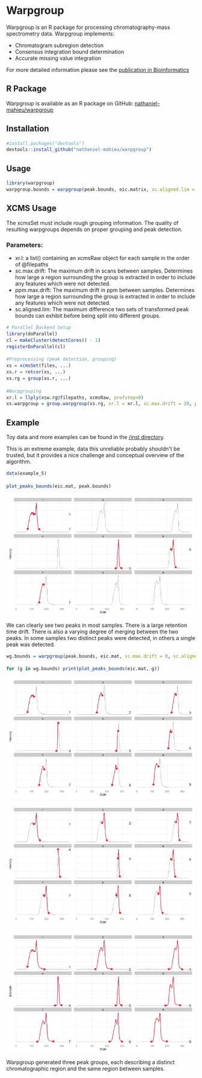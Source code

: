 # Warpgroup
Warpgroup is an R package for processing chromatography-mass spectrometry data.  Warpgroup implements:
* Chromatogram subregion detection
* Consensus integration bound determination
* Accurate missing value integration

For more detailed information please see the [publication in Bioinformatics](#)

## R Package

Warpgroup is available as an R package on GitHub: [nathaniel-mahieu/warpgroup](https://github.com/nathaniel-mahieu/warpgroup)
## Installation
```r
#install.packages("devtools")
devtools::install_github("nathaniel-mahieu/warpgroup")
```

## Usage
```r
library(warpgroup)
warpgroup.bounds = warpgroup(peak.bounds, eic.matrix, sc.aligned.lim = 8)
```

## XCMS Usage
The xcmsSet must include rough grouping information. The quality of resulting warpgroups depends on proper grouping and peak detection.

### Parameters:
* xr.l: a list() containing an xcmsRaw object for each sample in the order of @filepaths
* sc.max.drift: The maximum drift in scans between samples.  Determines how large a region surrounding the group is extracted in order to include any features which were not detected.
* ppm.max.drift: The maximum drift in ppm between samples.  Determines how large a region surrounding the group is extracted in order to include any features which were not detected.
* sc.aligned.lim: The maximum difference two sets of transformed peak bounds can exhibit before being split into different groups.

```r
# Parallel Backend Setup
library(doParallel)
cl = makeCluster(detectCores() - 1)
registerDoParallel(cl)

#Preprocessing (peak detection, grouping)
xs = xcmsSet(files, ...)
xs.r = retcor(xs, ...)
xs.rg = group(xs.r, ...)

#Warpgrouping
xr.l = llply(xsw.rg@filepaths, xcmsRaw, profstep=0)
xs.warpgroup = group.warpgroup(xs.rg, xr.l = xr.l, sc.max.drift = 20, ppm.max.drift = 3, sc.aligned.lim = 7)
```

## Example
Toy data and more examples can be found in the [/inst directory](/inst/warpgroup_examples.md).

This is an extreme example, data this unreliable probably shouldn't be trusted, but it provides a nice challenge and conceptual overview of the algorithm.

```r
data(example_5)

plot_peaks_bounds(eic.mat, peak.bounds)
```

![Peaks prior to warpgrouping](inst/figure/extreme_example-1.png)

We can clearly see two peaks in most samples.  There is a large retention time drift.  There is also a varying degree of merging between the two peaks.  In some samples two distinct peaks were detected, in others a single peak was detected.


```r
wg.bounds = warpgroup(peak.bounds, eic.mat, sc.max.drift = 0, sc.aligned.lim = 8)

for (g in wg.bounds) print(plot_peaks_bounds(eic.mat, g))
```

![Peaks after to warpgrouping 1](inst/figure/extreme_example_fixed-1.png)

![Peaks after to warpgrouping 2](inst/figure/extreme_example_fixed-2.png)

![Peaks after to warpgrouping 3](inst/figure/extreme_example_fixed-3.png)


Warpgroup generated three peak groups, each describing a distinct chromatographic region and the same region between samples.


